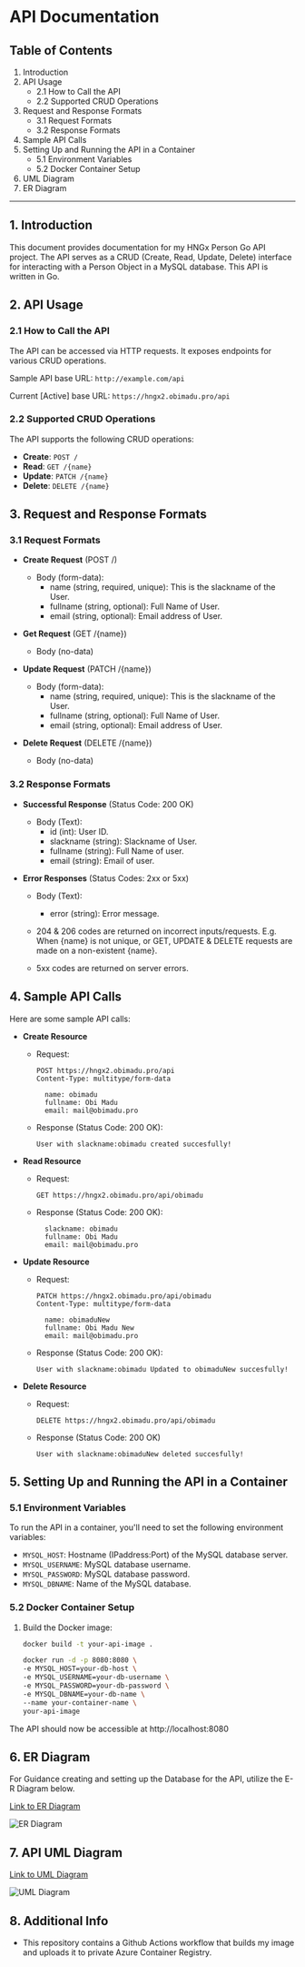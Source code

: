 # API Documentation

## Table of Contents

1. Introduction
2. API Usage
   - 2.1 How to Call the API
   - 2.2 Supported CRUD Operations
3. Request and Response Formats
   - 3.1 Request Formats
   - 3.2 Response Formats
4. Sample API Calls
5. Setting Up and Running the API in a Container
   - 5.1 Environment Variables
   - 5.2 Docker Container Setup
6. UML Diagram
7. ER Diagram

---

## 1. Introduction

This document provides documentation for my HNGx Person Go API project. The API serves as a CRUD (Create, Read, Update, Delete) interface for interacting with a Person Object in a MySQL database. This API is written in Go.

## 2. API Usage

### 2.1 How to Call the API

The API can be accessed via HTTP requests. It exposes endpoints for various CRUD operations.

Sample API base URL: `http://example.com/api`

Current [Active] base URL: `https://hngx2.obimadu.pro/api`

### 2.2 Supported CRUD Operations

The API supports the following CRUD operations:

- **Create**: `POST /`
- **Read**: `GET /{name}`
- **Update**: `PATCH /{name}`
- **Delete**: `DELETE /{name}`

## 3. Request and Response Formats

### 3.1 Request Formats

- **Create Request** (POST /)
  - Body (form-data):
    - name (string, required, unique): This is the slackname of the User.
    - fullname (string, optional): Full Name of User.
    - email (string, optional): Email address of User.
      
- **Get Request** (GET /{name})
  - Body (no-data)

- **Update Request** (PATCH /{name})
  - Body (form-data):
    - name (string, required, unique): This is the slackname of the User.
    - fullname (string, optional): Full Name of User.
    - email (string, optional): Email address of User.

- **Delete Request** (DELETE /{name})
  - Body (no-data)

### 3.2 Response Formats

- **Successful Response** (Status Code: 200 OK)
  - Body (Text):
    - id (int): User ID.
    - slackname (string): Slackname of User.
    - fullname (string): Full Name of user.
    - email (string): Email of user.

- **Error Responses** (Status Codes: 2xx or 5xx)
  - Body (Text):
    - error (string): Error message.

  - 204 & 206 codes are returned on incorrect inputs/requests. E.g. When {name} is not unique, or GET, UPDATE & DELETE requests are made on a non-existent {name}.
  - 5xx codes are returned on server errors.

## 4. Sample API Calls

Here are some sample API calls:

- **Create Resource**
  - Request:
    ```http
    POST https://hngx2.obimadu.pro/api
    Content-Type: multitype/form-data

      name: obimadu
      fullname: Obi Madu
      email: mail@obimadu.pro
    ```
  - Response (Status Code: 200 OK):
    ```text
    User with slackname:obimadu created succesfully!
    ```

- **Read Resource**
  - Request:
    ```http
    GET https://hngx2.obimadu.pro/api/obimadu
    ```
  - Response (Status Code: 200 OK):
    ```text
      slackname: obimadu
      fullname: Obi Madu
      email: mail@obimadu.pro
    ```

- **Update Resource**
  - Request:
    ```http
    PATCH https://hngx2.obimadu.pro/api/obimadu
    Content-Type: multitype/form-data

      name: obimaduNew
      fullname: Obi Madu New
      email: mail@obimadu.pro
    ```
  - Response (Status Code: 200 OK):
    ```text
    User with slackname:obimadu Updated to obimaduNew succesfully!
    ```

- **Delete Resource**
  - Request:
    ```http
    DELETE https://hngx2.obimadu.pro/api/obimadu
    ```
  - Response (Status Code: 200 OK)
    ```text
    User with slackname:obimaduNew deleted succesfully!
    ```

## 5. Setting Up and Running the API in a Container

### 5.1 Environment Variables

To run the API in a container, you'll need to set the following environment variables:

- `MYSQL_HOST`: Hostname (IPaddress:Port) of the MySQL database server.
- `MYSQL_USERNAME`: MySQL database username.
- `MYSQL_PASSWORD`: MySQL database password.
- `MYSQL_DBNAME`: Name of the MySQL database.

### 5.2 Docker Container Setup

1. Build the Docker image:
   
   ```sh
   docker build -t your-api-image .

   docker run -d -p 8080:8080 \
   -e MYSQL_HOST=your-db-host \
   -e MYSQL_USERNAME=your-db-username \
   -e MYSQL_PASSWORD=your-db-password \
   -e MYSQL_DBNAME=your-db-name \
   --name your-container-name \
   your-api-image

The API should now be accessible at http://localhost:8080

## 6. ER Diagram
For Guidance creating and setting up the Database for the API, utilize the E-R Diagram below.

[Link to ER Diagram](./ER_diag.png)

![ER Diagram](./ER_diag.png)

## 7. API UML Diagram

[Link to UML Diagram](./UML_diag.png)

![UML Diagram](./UML_diag.png)


## 8. Additional Info

- This repository contains a Github Actions workflow that builds my image and uploads it to private Azure Container Registry. 
